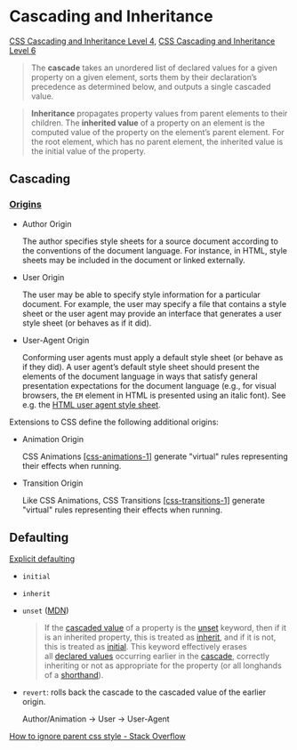# Cascading and Inheritance
[CSS Cascading and Inheritance Level 4](https://drafts.csswg.org/css-cascade-4/), [CSS Cascading and Inheritance Level 6](https://drafts.csswg.org/css-cascade-6/)

> The **cascade** takes an unordered list of declared values for a given property on a given element, sorts them by their declaration’s precedence as determined below, and outputs a single cascaded value.

> **Inheritance** propagates property values from parent elements to their children. The **inherited value** of a property on an element is the computed value of the property on the element’s parent element. For the root element, which has no parent element, the inherited value is the initial value of the property.

## Cascading
### [Origins](https://drafts.csswg.org/css-cascade-4/#origin)
- Author Origin
  
  The author specifies style sheets for a source document according to the conventions of the document language. For instance, in HTML, style sheets may be included in the document or linked externally.

- User Origin
  
  The user may be able to specify style information for a particular document. For example, the user may specify a file that contains a style sheet or the user agent may provide an interface that generates a user style sheet (or behaves as if it did).

- User-Agent Origin
  
  Conforming user agents must apply a default style sheet (or behave as if they did). A user agent’s default style sheet should present the elements of the document language in ways that satisfy general presentation expectations for the document language (e.g., for visual browsers, the `EM` element in HTML is presented using an italic font). See e.g. the [HTML user agent style sheet](https://html.spec.whatwg.org/multipage/rendering.html#the-css-user-agent-style-sheet-and-presentational-hints).

Extensions to CSS define the following additional origins:
- Animation Origin

  CSS Animations [\[css-animations-1\]](https://drafts.csswg.org/css-cascade-4/#biblio-css-animations-1 "CSS Animations Level 1") generate "virtual" rules representing their effects when running.

- Transition Origin

  Like CSS Animations, CSS Transitions [\[css-transitions-1\]](https://drafts.csswg.org/css-cascade-4/#biblio-css-transitions-1 "CSS Transitions") generate "virtual" rules representing their effects when running.

## Defaulting
[Explicit defaulting](https://drafts.csswg.org/css-cascade-4/#defaulting-keywords)
- `initial`
- `inherit`
- `unset` ([MDN](https://developer.mozilla.org/en-US/docs/Web/CSS/unset))

  > If the [cascaded value](https://drafts.csswg.org/css-cascade-4/#cascaded-value) of a property is the [unset](https://drafts.csswg.org/css-cascade-4/#valdef-all-unset) keyword, then if it is an inherited property, this is treated as [inherit](https://drafts.csswg.org/css-cascade-4/#valdef-all-inherit), and if it is not, this is treated as [initial](https://drafts.csswg.org/css-cascade-4/#valdef-all-initial). This keyword effectively erases all [declared values](https://drafts.csswg.org/css-cascade-4/#declared-value) occurring earlier in the [cascade](https://drafts.csswg.org/css-cascade-4/#cascade), correctly inheriting or not as appropriate for the property (or all longhands of a [shorthand](https://drafts.csswg.org/css-cascade-4/#shorthand-property)).

- `revert`: rolls back the cascade to the cascaded value of the earlier origin.

  Author/Animation -> User -> User-Agent

[How to ignore parent css style - Stack Overflow](https://stackoverflow.com/questions/946645/how-to-ignore-parent-css-style)
